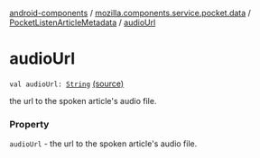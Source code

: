 [android-components](../../index.md) / [mozilla.components.service.pocket.data](../index.md) / [PocketListenArticleMetadata](index.md) / [audioUrl](./audio-url.md)

# audioUrl

`val audioUrl: `[`String`](https://kotlinlang.org/api/latest/jvm/stdlib/kotlin/-string/index.html) [(source)](https://github.com/mozilla-mobile/android-components/blob/master/components/service/pocket/src/main/java/mozilla/components/service/pocket/data/PocketListenArticleMetadata.kt#L28)

the url to the spoken article's audio file.

### Property

`audioUrl` - the url to the spoken article's audio file.